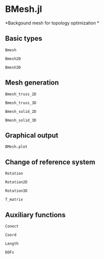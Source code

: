 # BMesh.jl

*Backgound mesh for topology optimization *


## Basic types

```@docs
Bmesh
```

```@docs
Bmesh2D
```

```@docs
Bmesh3D
```

## Mesh generation

```@docs
Bmesh_truss_2D
```

```@docs
Bmesh_truss_3D
```

```@docs
Bmesh_solid_2D
```

```@docs
Bmesh_solid_3D
```

## Graphical output

```@docs
BMesh.plot
```

## Change of reference system

```@docs
Rotation
```

```@docs
Rotation2D
```

```@docs
Rotation3D
```

```@docs
T_matrix
```



## Auxiliary functions

```@docs
Conect
```

```@docs
Coord
```

```@docs
Length
```

```@docs
DOFs
```

